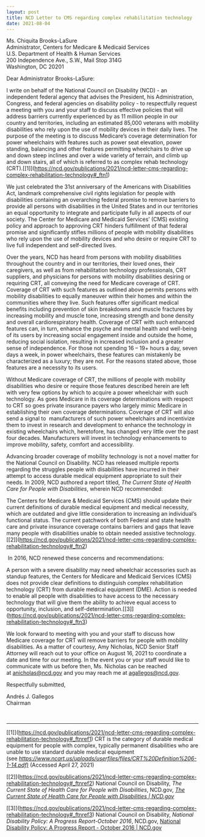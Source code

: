 ```yaml
---
layout: post
title: NCD Letter to CMS regarding complex rehabilitation technology
date: 2021-08-04
---
```

Ms. Chiquita Brooks-LaSure\
Administrator, Centers for Medicare & Medicaid Services\
U.S. Department of Health & Human Services\
200 Independence Ave., S.W., Mail Stop 314G\
Washington, DC 20201

Dear Administrator Brooks-LaSure:

I write on behalf of the National Council on Disability (NCD) - an independent federal agency that advises the President, his Administration, Congress, and federal agencies on disability policy - to respectfully request a meeting with you and your staff to discuss effective policies that will address barriers currently experienced by as 11 million people in our country and territories, including an estimated 85,000 veterans with mobility disabilities who rely upon the use of mobility devices in their daily lives. The purpose of the meeting is to discuss Medicare’s coverage determination for power wheelchairs with features such as power seat elevation, power standing, balancing and other features permitting wheelchairs to drive up and down steep inclines and over a wide variety of terrain, and climb up and down stairs, all of which is referred to as complex rehab technology (CRT).[\[1]](https://ncd.gov/publications/2021/ncd-letter-cms-regarding-complex-rehabilitation-technology#_ftn1)

We just celebrated the 31st anniversary of the Americans with Disabilities Act, landmark comprehensive civil rights legislation for people with disabilities containing an overarching federal promise to remove barriers to provide all persons with disabilities in the United States and in our territories an equal opportunity to integrate and participate fully in all aspects of our society. The Center for Medicare and Medicaid Services’ (CMS) existing policy and approach to approving CRT hinders fulfillment of that federal promise and significantly stifles millions of people with mobility disabilities who rely upon the use of mobility devices and who desire or require CRT to live full independent and self-directed lives.

Over the years, NCD has heard from persons with mobility disabilities throughout the country and in our territories, their loved ones, their caregivers, as well as from rehabilitation technology professionals, CRT suppliers, and physicians for persons with mobility disabilities desiring or requiring CRT, all conveying the need for Medicare coverage of CRT. Coverage of CRT with such features as outlined above permits persons with mobility disabilities to equally maneuver within their homes and within the communities where they live. Such features offer significant medical benefits including prevention of skin breakdowns and muscle fractures by increasing mobility and muscle tone, increasing strength and bone density and overall cardiorespiratory health. Coverage of CRT with such enhanced features can, in turn, enhance the psyche and mental health and well-being of its users by increasing social engagement inside and outside the home, reducing social isolation, resulting in increased inclusion and a greater sense of independence. For those not spending 16 – 19+ hours a day, seven days a week, in power wheelchairs, these features can mistakenly be characterized as a luxury; they are not. For the reasons stated above, those features are a necessity to its users.

Without Medicare coverage of CRT, the millions of people with mobility disabilities who desire or require those features described herein are left with very few options by which to acquire a power wheelchair with such technology. As goes Medicare in its coverage determinations with respect to CRT so goes private insurance payers who largely mimic Medicare in establishing their own coverage determinations. Coverage of CRT will also send a signal to  manufacturers of such power wheelchairs and incentivize them to invest in research and development to enhance the technology in existing wheelchairs which, heretofore, has changed very little over the past four decades. Manufacturers will invest in technology enhancements to improve mobility, safety, comfort and accessibility.

Advancing broader coverage of mobility technology is not a novel matter for the National Council on Disability. NCD has released multiple reports regarding the struggles people with disabilities have incurred in their attempt to access durable medical equipment appropriate to suit their needs. In 2009, NCD authored a report titled, *The Current State of Health Care for People with Disabilities*, wherein NCD recommended:

The Centers for Medicare & Medicaid Services (CMS) should update their current definitions of durable medical equipment and medical necessity, which are outdated and give little consideration to increasing an individual’s functional status. The current patchwork of both Federal and state health care and private insurance coverage contains barriers and gaps that leave many people with disabilities unable to obtain needed assistive technology.[\[2]](https://ncd.gov/publications/2021/ncd-letter-cms-regarding-complex-rehabilitation-technology#_ftn2)

 In 2016, NCD renewed these concerns and recommendations:

A person with a severe disability may need wheelchair accessories such as standup features, the Centers for Medicare and Medicaid Services (CMS) does not provide clear definitions to distinguish complex rehabilitation technology (CRT) from durable medical equipment (DME). Action is needed to enable all people with disabilities to have access to the necessary technology that will give them the ability to achieve equal access to opportunity, inclusion, and self-determination.[\[3]](https://ncd.gov/publications/2021/ncd-letter-cms-regarding-complex-rehabilitation-technology#_ftn3)

We look forward to meeting with you and your staff to discuss how Medicare coverage for CRT will remove barriers for people with mobility disabilities. As a matter of courtesy, Amy Nicholas, NCD Senior Staff Attorney will reach out to your office on August 16, 2021 to coordinate a date and time for our meeting. In the event you or your staff would like to communicate with us before then, Ms. Nicholas can be reached at [anicholas@ncd.gov](mailto:anicholas@ncd.gov) and you may reach me at [agallegos@ncd.gov](mailto:agallegos@ncd.gov).

Respectfully submitted,

Andrés J. Gallegos\
Chairman

 

- - -

[\[1]](https://ncd.gov/publications/2021/ncd-letter-cms-regarding-complex-rehabilitation-technology#_ftnref1) CRT is the category of durable medical equipment for people with complex, typically permanent disabilities who are unable to use standard durable medical equipment (see *<https://www.ncart.us/uploads/userfiles/files/CRT%20Definition%206-1-14.pdf)>* (Accessed April 27, 2021)

[\[2]](https://ncd.gov/publications/2021/ncd-letter-cms-regarding-complex-rehabilitation-technology#_ftnref2) National Council on Disability, *The Current State of Health Care for People with Disabilities*, NCD.gov, *[The Current State of Health Care for People with Disabilities | NCD.gov](https://ncd.gov/publications/2009/Sept302009)*

[\[3]](https://ncd.gov/publications/2021/ncd-letter-cms-regarding-complex-rehabilitation-technology#_ftnref3) National Council on Disability, *National Disability Policy: A Progress Report-October 2016*, NCD.gov, [National Disability Policy: A Progress Report - October 2016 | NCD.gov](https://ncd.gov/progressreport/2016/progress-report-october-2016)
